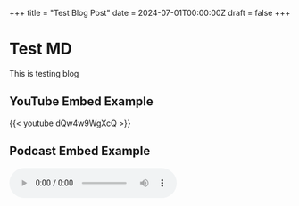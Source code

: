 +++
title = "Test Blog Post"
date = 2024-07-01T00:00:00Z
draft = false
+++

# Test MD

This is testing blog

## YouTube Embed Example

{{< youtube dQw4w9WgXcQ >}}

## Podcast Embed Example

<audio controls>
  <source src="https://www.soundhelix.com/examples/mp3/SoundHelix-Song-1.mp3" type="audio/mpeg">
  Your browser does not support the audio element.
</audio>

